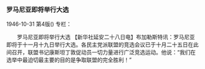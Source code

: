 ### 罗马尼亚即将举行大选

1946-10-31
第4版()
专栏：

　　罗马尼亚即将举行大选
    【新华社延安二十八日电】布加勒斯特讯：罗马尼亚即将于十一月十九日举行大选。各民主党派联盟的竞选会议已于十月二十五日在此间召开，联盟书记康斯坦丁敦促动员一切力量进行广泛竞选运动。他说：“我们在选举中最迫切最主要的目的是争取联盟的完全胜利！”
